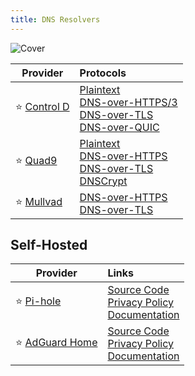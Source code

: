 ```yaml
---
title: DNS Resolvers
---
```


![Cover](/assets/covers/dns-resolvers.png)

| Provider | Protocols |
| --- | :-- |
| :star:&nbsp;[Control&nbsp;D](https://controld.com/free-dns) | [Plaintext<br/>DNS-over-HTTPS/3<br/>DNS-over-TLS<br/>DNS-over-QUIC](https://docs.controld.com/docs/feature-modern-protocols#supported-dns-protocols) |
| :star: [Quad9](https://quad9.net/) | [Plaintext<br/>DNS-over-HTTPS<br/>DNS-over-TLS<br/>DNSCrypt](https://docs.quad9.net/FAQs/#protocol-test-confirm-on-which-protocol-quad9-received-your-query) |
| :star: [Mullvad](https://mullvad.net/en/help/dns-over-https-and-dns-over-tls) | [DNS-over-HTTPS<br/>DNS-over-TLS](https://mullvad.net/en/help/dns-over-https-and-dns-over-tls) |

## Self-Hosted

| Provider | Links |
| --- | :-- |
| :star: [Pi-hole](https://pi-hole.net/) | [Source Code](https://github.com/pi-hole/pi-hole)<br/>[Privacy Policy](https://pi-hole.net/privacy)<br/>[Documentation](https://docs.pi-hole.net/) |
| :star: [AdGuard Home](https://adguard.com/adguard-home/overview.html) | [Source Code](https://github.com/AdguardTeam/AdGuardHome)<br/>[Privacy Policy](https://adguard.com/privacy/home.html)<br/>[Documentation](https://github.com/AdguardTeam/AdGuardHome/wiki) |